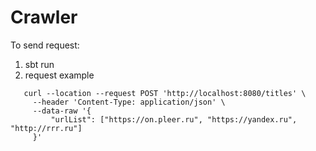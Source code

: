 Crawler
===

To send request:
1. sbt run 
2. request example
```
   curl --location --request POST 'http://localhost:8080/titles' \
     --header 'Content-Type: application/json' \
     --data-raw '{
         "urlList": ["https://on.pleer.ru", "https://yandex.ru", "http://rrr.ru"]
     }'
```
